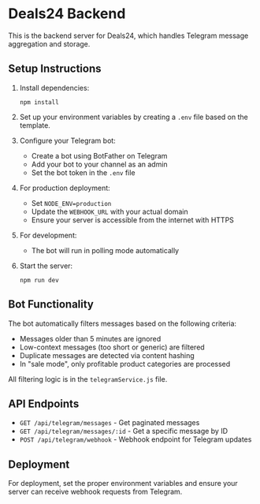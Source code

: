 
# Deals24 Backend

This is the backend server for Deals24, which handles Telegram message aggregation and storage.

## Setup Instructions

1. Install dependencies:
   ```
   npm install
   ```

2. Set up your environment variables by creating a `.env` file based on the template.

3. Configure your Telegram bot:
   - Create a bot using BotFather on Telegram
   - Add your bot to your channel as an admin
   - Set the bot token in the `.env` file

4. For production deployment:
   - Set `NODE_ENV=production`
   - Update the `WEBHOOK_URL` with your actual domain
   - Ensure your server is accessible from the internet with HTTPS

5. For development:
   - The bot will run in polling mode automatically

6. Start the server:
   ```
   npm run dev
   ```

## Bot Functionality

The bot automatically filters messages based on the following criteria:
- Messages older than 5 minutes are ignored
- Low-context messages (too short or generic) are filtered
- Duplicate messages are detected via content hashing
- In "sale mode", only profitable product categories are processed

All filtering logic is in the `telegramService.js` file.

## API Endpoints

- `GET /api/telegram/messages` - Get paginated messages
- `GET /api/telegram/messages/:id` - Get a specific message by ID
- `POST /api/telegram/webhook` - Webhook endpoint for Telegram updates

## Deployment

For deployment, set the proper environment variables and ensure your server can receive webhook requests from Telegram.
